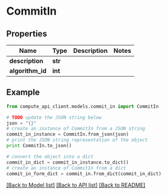 # CommitIn


## Properties
Name | Type | Description | Notes
------------ | ------------- | ------------- | -------------
**description** | **str** |  | 
**algorithm_id** | **int** |  | 

## Example

```python
from compute_api_client.models.commit_in import CommitIn

# TODO update the JSON string below
json = "{}"
# create an instance of CommitIn from a JSON string
commit_in_instance = CommitIn.from_json(json)
# print the JSON string representation of the object
print CommitIn.to_json()

# convert the object into a dict
commit_in_dict = commit_in_instance.to_dict()
# create an instance of CommitIn from a dict
commit_in_form_dict = commit_in.from_dict(commit_in_dict)
```
[[Back to Model list]](../README.md#documentation-for-models) [[Back to API list]](../README.md#documentation-for-api-endpoints) [[Back to README]](../README.md)


